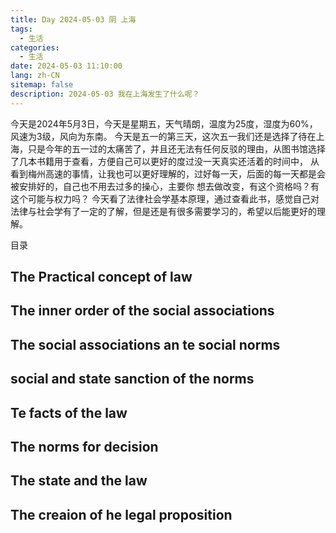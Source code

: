 ```yaml
---
title: Day 2024-05-03 阴 上海
tags:
  - 生活
categories:
  - 生活
date: 2024-05-03 11:10:00
lang: zh-CN
sitemap: false
description: 2024-05-03 我在上海发生了什么呢？
---
```

今天是2024年5月3日，今天是星期五，天气晴朗，温度为25度，湿度为60%，风速为3级，风向为东南。
今天是五一的第三天，这次五一我们还是选择了待在上海，只是今年的五一过的太痛苦了，并且还无法有任何反驳的理由，从图书馆选择了几本书籍用于查看，方便自己可以更好的度过没一天真实还活着的时间中，
从看到梅州高速的事情，让我也可以更好理解的，过好每一天，后面的每一天都是会被安排好的，自己也不用去过多的操心，主要你 想去做改变，有这个资格吗？有这个可能与权力吗？
今天看了法律社会学基本原理，通过查看此书，感觉自己对法律与社会学有了一定的了解，但是还是有很多需要学习的，希望以后能更好的理解。

目录
## The Practical concept of law

## The inner order of the social associations

## The social associations an te social norms

## social and state sanction of the norms

## Te facts of the law

## The norms for decision

## The state and the law

## The creaion of he legal proposition

## 

